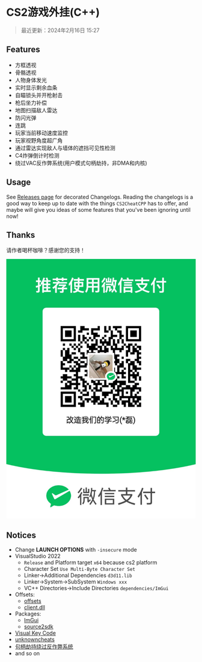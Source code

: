 # CS2游戏外挂(C++)

> 最近更新：2024年2月16日 15:27

## Features

- 方框透视
- 骨骼透视
- 人物身体发光
- 实时显示剩余血条
- 自瞄锁头并开枪射击
- 枪后坐力补偿
- 地图扫描敌人雷达
- 防闪光弹
- 连跳
- 玩家当前移动速度监控
- 玩家视野角度超广角
- 通过雷达实现敌人与墙体的遮挡可见性检测
- C4炸弹倒计时检测
- 绕过VAC反作弊系统(用户模式句柄劫持，非DMA和内核)

## Usage

See [Releases page](https://github.com/yinleiCoder/cs2-cheat-cpp/releases)  for decorated Changelogs. Reading the changelogs is a good way to keep up to date with the things `CS2CheatCPP` has to offer, and maybe will give you ideas of some features that you've been ignoring until now!

## Thanks

请作者喝杯咖啡？感谢您的支持！

![wechat](./wechat.jpg)

## Notices

- Change **LAUNCH OPTIONS**  with `-insecure` mode
- VisualStudio 2022
	- `Release` and Platform target `x64` because cs2 platform
	- Character Set `Use Multi-Byte Character Set`
	- Linker->Additional Dependencies `d3d11.lib`
	- Linker->System->SubSystem `Windows xxx`
	- VC++ Directories->Include Directories `dependencies/ImGui`
- Offsets:
	- [offsets](https://github.com/a2x/cs2-dumper/blob/main/generated/offsets.hpp)
	- [client.dll](https://github.com/a2x/cs2-dumper/blob/main/generated/client.dll.hpp)
- Packages:
	- [ImGui](https://github.com/ocornut/imgui)
	- [source2sdk](https://github.com/neverlosecc/source2sdk/tree/cs2/sdk)
- [Visual Key Code](https://learn.microsoft.com/en-us/windows/win32/inputdev/virtual-key-codes)
- [unknowncheats](https://www.unknowncheats.me/forum/index.php)
- [句柄劫持绕过反作弊系统](https://github.com/Apxaey/Handle-Hijacking-Anti-Cheat-Bypass)
- and so on
